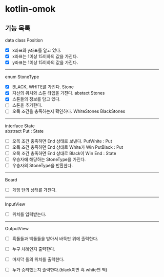 # kotlin-omok

## 기능 목록

data class Position
- [X] x좌표와 y좌표를 알고 있다.
- [X] x좌표는 1이상 15이하의 값을 가진다.
- [X] y좌표는 1이상 15이하의 값을 가진다.
---
enum StoneType
- [x] BLACK, WHITE를 가진다.
Stone
- [x] 자신의 위치와 스톤 타입을 가진다.
abstact Stones
- [x] 스톤들의 정보를 담고 있다.
- [ ] 스톤을 추가한다.
- [ ] 오목 조건을 충족하는지 확인하다.
WhiteStones
BlackStones
---
interface State   
abstract Put : State  
- [ ] 오목 조건 충족하면 End 상태로 보낸다.
PutWhite : Put
- [ ] 오목 조건 충족하면 End 상태로 White가 Win
PutBlack : Put
- [ ] 오목 조건 충족하면 End 상태로 Black이 Win
End : State
- [ ] 우승자에 해당하는 StoneType을 가진다.
- [ ] 우승자의 StoneType을 반환한다.
---
Board
- [ ] 게임 턴의 상태를 가진다.
---
InputView
- [ ] 위치를 입력받는다.
---
OutputView
- [ ] 흑돌들과 백돌들을 받아서 바둑판 위에 출력한다.
- [ ] 누구 차례인지 출력한다.
- [ ] 마지막 돌의 위치를 출력한다.
- [ ] 누가 승리했는지 출력한다.(black이면 흑 white면 백)



